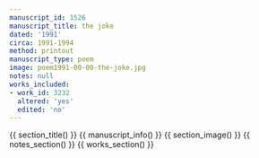 ```yaml
---
manuscript_id: 1526
manuscript_title: the joke
dated: '1991'
circa: 1991-1994
method: printout
manuscript_type: poem
image: poem1991-00-00-the-joke.jpg
notes: null
works_included:
- work_id: 3232
  altered: 'yes'
  edited: 'no'
---
```


{{ section_title() }}
{{ manuscript_info() }}
{{ section_image() }}
{{ notes_section() }}
{{ works_section() }}
